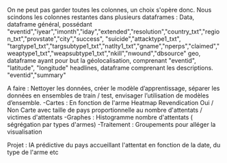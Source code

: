 On ne peut pas garder toutes les colonnes, un choix s'opère donc. 
Nous scindons les colonnes restantes dans plusieurs dataframes :
Data, dataframe général, possédant "eventid","iyear","imonth","iday","extended","resolution","country_txt","region_txt","provstate","city","success", "suicide","attacktype1_txt", "targtype1_txt","targsubtype1_txt","natlty1_txt","gname","nperps","claimed","weaptype1_txt","weapsubtype1_txt","nkill","nwound","dbsource"
geo, dataframe ayant pour but la géolocalisation, comprenant "eventid", "latitude", "longitude"
headlines, dataframe comprenant les descriptions. "eventid","summary"

A faire : Nettoyer les données, créer le modèle d’apprentissage, séparer les données en
ensembles de train / test, envisager l’utilisation de modèles d’ensemble.
-Cartes :
En fonction de l'arme
Heatmap
Revendication Oui / Non
Carte avec taille de pays proportionnelle au nombre d'attentats / victimes d'attentats
-Graphes :
Histogramme nombre d'attentats ( ségrégation par types d'armes)
-Traitement :
Groupements pour alléger la visualisation

Projet : IA prédictive du pays accueillant l'attentat en fonction de la date, du type de l'arme etc